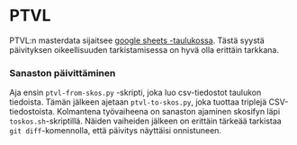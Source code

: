 PTVL
====

PTVL:n masterdata sijaitsee [google sheets -taulukossa](https://docs.google.com/spreadsheets/d/1s5h2QsNB6r0YIao_JEapbaeDIyXao-dWin6mdaPsW5A/edit#gid=1454719279).
Tästä syystä päivityksen oikeellisuuden tarkistamisessa on hyvä olla erittäin tarkkana.

### Sanaston päivittäminen

Aja ensin `ptvl-from-skos.py` -skripti, joka luo csv-tiedostot taulukon tiedoista. Tämän jälkeen ajetaan 
`ptvl-to-skos.py`, joka tuottaa triplejä CSV-tiedostoista. Kolmantena työvaiheena on sanaston ajaminen skosifyn läpi `toskos.sh`-skriptillä. Näiden vaiheiden jälkeen on erittäin tärkeää tarkistaa 
`git diff`-komennolla, että päivitys näyttäisi onnistuneen.
